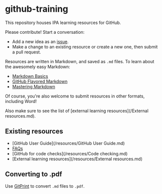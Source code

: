 github-training
===============

This repository houses IPA learning resources for GitHub.

Please contribute! Start a conversation:
- Add a new idea as an [issue](https://github.com/PovertyAction/github-training/issues).
- Make a change to an existing resource or create a new one, then submit a pull request.

Resources are written in Markdown, and saved as `.md` files. To learn about the awesomely easy Markdown:
- [Markdown Basics](https://help.github.com/articles/markdown-basics)
- [GitHub Flavored Markdown](https://help.github.com/articles/github-flavored-markdown)
- [Mastering Markdown](https://guides.github.com/features/mastering-markdown/)

Of course, you're also welcome to submit resources in other formats, including Word!

Also make sure to see the list of [external learning resources](/External resources.md).

Existing resources
------------------

- [GitHub User Guide](/resources/GitHub User Guide.md)
- [FAQs](/resources/FAQs.md)
- [GitHub for code checks](/resources/Code checking.md)
- [External learning resources](/resources/External resources.md)

Converting to .pdf
------------------

Use [GitPrint](http://gitprint.com/) to convert `.md` files to `.pdf`.
